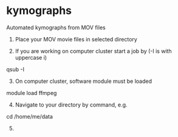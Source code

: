 # kymographs
Automated kymographs from MOV files

1) Place your MOV movie files in selected directory

2) If you are working on computer cluster start a job by (-I is with uppercase i)

qsub -I 

3) On computer cluster, software module must be loaded 

module load ffmpeg

4) Navigate to your directory by command, e.g.

cd /home/me/data

5)
